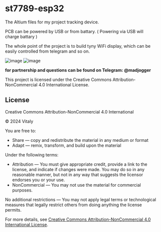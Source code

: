 # st7789-esp32

The Altium files for my project tracking device.

PCB can be powered by USB or from battary. ( Powering via USB will charge battary )

The whole point of the project is to build tyny WiFi display, which can be easily controlled from telegram and so on.

![image](https://github.com/user-attachments/assets/c99486a1-ae41-4d7d-b933-d68ebeb80172)
![image](https://github.com/user-attachments/assets/d66f6c84-bdce-4f4d-8078-02097f537aa5)

**for partnership and questions can be found on Telegram: @madjogger**

This project is licensed under the Creative Commons Attribution-NonCommercial 4.0 International License.

## License

Creative Commons Attribution-NonCommercial 4.0 International

© 2024 Vitaly

You are free to:
- Share — copy and redistribute the material in any medium or format
- Adapt — remix, transform, and build upon the material

Under the following terms:
- Attribution — You must give appropriate credit, provide a link to the license, and indicate if changes were made. You may do so in any reasonable manner, but not in any way that suggests the licensor endorses you or your use.
- NonCommercial — You may not use the material for commercial purposes.

No additional restrictions — You may not apply legal terms or technological measures that legally restrict others from doing anything the license permits.

For more details, see [Creative Commons Attribution-NonCommercial 4.0 International License](https://creativecommons.org/licenses/by-nc/4.0/).
